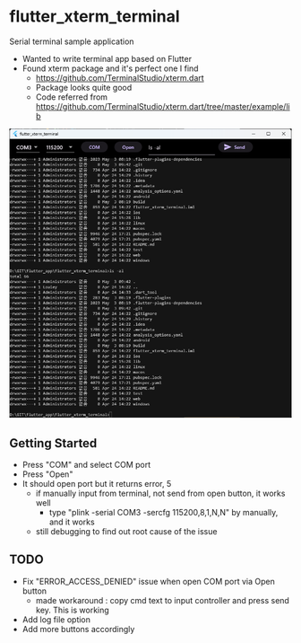 # flutter_xterm_terminal

Serial terminal sample application

- Wanted to write terminal app based on Flutter
- Found xterm package and it's perfect one I find
  - <https://github.com/TerminalStudio/xterm.dart>
  - Package looks quite good
  - Code referred from <https://github.com/TerminalStudio/xterm.dart/tree/master/example/lib>
  
![screen](flutter_xterm_terminal.png)

## Getting Started

- Press "COM" and select COM port
- Press "Open"
- It should open port but it returns error, 5
  - if manually input from terminal, not send from open button, it works well
    - type "plink -serial COM3 -sercfg 115200,8,1,N,N" by manually, and it works
  - still debugging to find out root cause of the issue
  
## TODO

- Fix "ERROR_ACCESS_DENIED" issue when open COM port via Open button
  - made workaround : copy cmd text to input controller and press send key. This is working
- Add log file option
- Add more buttons accordingly

